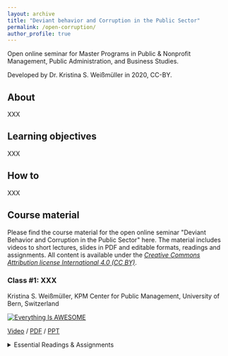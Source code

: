 ```yaml
---
layout: archive
title: "Deviant behavior and Corruption in the Public Sector"
permalink: /open-corruption/
author_profile: true
---
```


Open online seminar for Master Programs in Public & Nonprofit Management, Public Administration, and Business Studies. 

Developed by Dr. Kristina S. Weißmüller in 2020, CC-BY.



About
--------

XXX

Learning objectives
--------

XXX

How to
--------

XXX

Course material
--------

Please find the course material for the open online seminar "Deviant Behavior and Corruption in the Public Sector" here. The material includes videos to short lectures, slides in PDF and editable formats, readings and assignments. All content is available under the *[Creative Commons Attribution license International 4.0 (CC BY)](https://www.wiwiss.fu-berlin.de/forschung/organized-creativity/index.html)*. 

### Class #1: **XXX**

Kristina S. Weißmüller, KPM Center for Public Management, University of Bern, Switzerland

[![Everything Is AWESOME](http://i.imgur.com/Ot5DWAW.png)](https://youtu.be/StTqXEQ2l-Y?t=35s "Everything Is AWESOME")

[Video](https://youtu.be/StTqXEQ2l-Y?t=35s) / [PDF](https://xxx.com) / [PPT](https://xxx.com) 

<details>
  <summary>Essential Readings & Assignments</summary>
XXX
XXX
</details>










